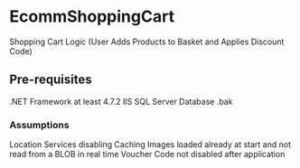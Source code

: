 # EcommShoppingCart
Shopping Cart Logic (User Adds Products to Basket and Applies Discount Code)

## Pre-requisites
.NET Framework at least 4.7.2
IIS
SQL Server
Database .bak 

### Assumptions
Location Services disabling
Caching 
Images loaded already at start and not read from a BLOB in real time
Voucher Code not disabled after application
